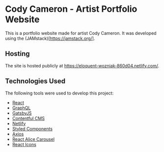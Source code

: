 # Cody Cameron - Artist Portfolio Website
This is a portfolio website made for artist Cody Cameron. It was developed using the (JAMstack)[https://jamstack.org/].

## Hosting
The site is hosted publicly at https://eloquent-wozniak-860d04.netlify.com/.

## Technologies Used
The following tools were used to develop this project:
* [React](https://reactjs.org/)
* [GraphQL](https://graphql.org/)
* [GatsbyJS](https://www.gatsbyjs.org/)
* [Contentful CMS](https://www.contentful.com/)
* [Netlify](https://www.netlify.com/)
* [Styled Components](https://www.styled-components.com/)
* [Axios](https://github.com/axios/axios)
* [React Alice Carousel](https://www.npmjs.com/package/react-alice-carousel)
* [React Icons](https://react-icons.netlify.com/#/)
